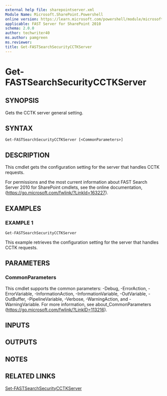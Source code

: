 ```yaml
---
external help file: sharepointserver.xml
Module Name: Microsoft.SharePoint.Powershell
online version: https://learn.microsoft.com/powershell/module/microsoft.sharepoint.powershell/get-fastsearchsecuritycctkserver
applicable: FAST Server for SharePoint 2010
schema: 2.0.0
author: techwriter40
ms.author: pamgreen
ms.reviewer:
title: Get-FASTSearchSecurityCCTKServer
---
```


# Get-FASTSearchSecurityCCTKServer

## SYNOPSIS
Gets the CCTK server general setting.

## SYNTAX

```
Get-FASTSearchSecurityCCTKServer [<CommonParameters>]
```

## DESCRIPTION
This cmdlet gets the configuration setting for the server that handles CCTK requests.

For permissions and the most current information about FAST Search Server 2010 for SharePoint cmdlets, see the online documentation, (https://go.microsoft.com/fwlink/?LinkId=163227).

## EXAMPLES

### EXAMPLE 1
```
Get-FASTSearchSecurityCCTKServer
```

This example retrieves the configuration setting for the server that handles CCTK requests.

## PARAMETERS

### CommonParameters
This cmdlet supports the common parameters: -Debug, -ErrorAction, -ErrorVariable, -InformationAction, -InformationVariable, -OutVariable, -OutBuffer, -PipelineVariable, -Verbose, -WarningAction, and -WarningVariable. For more information, see about_CommonParameters (https://go.microsoft.com/fwlink/?LinkID=113216).

## INPUTS

## OUTPUTS

## NOTES

## RELATED LINKS

[Set-FASTSearchSecurityCCTKServer](Set-FASTSearchSecurityCCTKServer.md)
